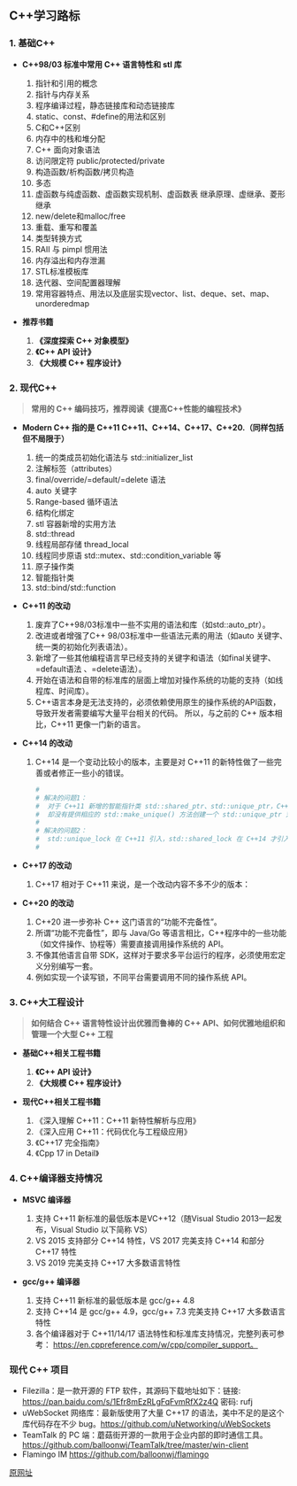 
## **C++学习路标**
### **1. 基础C++**
- **C++98/03 标准中常用 C++ 语言特性和 stl 库**
    1. 指针和引用的概念
    2. 指针与内存关系
    3. 程序编译过程，静态链接库和动态链接库
    4. static、const、#define的用法和区别
    5. C和C++区别
    6. 内存中的栈和堆分配
    7. C++ 面向对象语法
    8. 访问限定符 public/protected/private
    9. 构造函数/析构函数/拷贝构造
    10. 多态
    11. 虚函数与纯虚函数、虚函数实现机制、虚函数表 继承原理、虚继承、菱形继承
    12. new/delete和malloc/free
    13. 重载、重写和覆盖
    14. 类型转换方式
    15. RAII 与 pimpl 惯用法
    16. 内存溢出和内存泄漏
    17. STL标准模板库
    18. 迭代器、空间配置器理解
    19. 常用容器特点、用法以及底层实现vector、list、deque、set、map、unorderedmap

- **推荐书籍**
    1. **《深度探索 C++ 对象模型》**
    2. **《C++ API 设计》**
    3. **《大规模 C++ 程序设计》**

### **2. 现代C++**
> **常用的 C++ 编码技巧，推荐阅读《提高C++性能的编程技术》**
- **Modern C++ 指的是 C++11 C++11、C++14、C++17、C++20.（同样包括但不局限于）**
    1. 统一的类成员初始化语法与 std::initializer_list
    2. 注解标签（attributes）
    3. final/override/=default/=delete 语法
    4. auto 关键字
    5. Range-based 循环语法
    6. 结构化绑定
    7. stl 容器新增的实用方法
    8. std::thread
    9. 线程局部存储 thread_local
    10. 线程同步原语 std::mutex、std::condition_variable 等
    11. 原子操作类
    12. 智能指针类
    13. std::bind/std::function

- **C++11 的改动**
    1. 废弃了C++98/03标准中一些不实用的语法和库（如std::auto_ptr）。
    2. 改进或者增强了C++ 98/03标准中一些语法元素的用法（如auto 关键字、统一类的初始化列表语法）。
    3. 新增了一些其他编程语言早已经支持的关键字和语法（如final关键字、=default语法 、=delete语法）。
    4. 开始在语法和自带的标准库的层面上增加对操作系统的功能的支持（如线程库、时间库）。
    5. C++语言本身是无法支持的，必须依赖使用原生的操作系统的API函数，导致开发者需要编写大量平台相关的代码。
        所以，与之前的 C++ 版本相比，C++11 更像一门新的语言。

- **C++14 的改动**
    1. C++14 是一个变动比较小的版本，主要是对 C++11 的新特性做了一些完善或者修正一些小的错误。
        ```sh
        #
        # 解决的问题1：
        #  对于 C++11 新增的智能指针类 std::shared_ptr、std::unique_ptr，C++11 新增了std::make_shared() 方法创建一个 std::shared_ptr 对象，
        #  却没有提供相应的 std::make_unique() 方法创建一个 std::unique_ptr 对象，直到 C++14 才被添加进来。
        #
        # 解决的问题2：
        #  std::unique_lock 在 C++11 引入，std::shared_lock 在 C++14 才引入。
        #
        ```

- **C++17 的改动**
    1. C++17 相对于 C++11 来说，是一个改动内容不多不少的版本：

- **C++20 的改动**
    1. C++20 进一步弥补 C++ 这门语言的“功能不完备性”。
    2. 所谓“功能不完备性”，即与 Java/Go 等语言相比，C++程序中的一些功能（如文件操作、协程等）需要直接调用操作系统的 API。
    3. 不像其他语言自带 SDK，这样对于要求多平台运行的程序，必须使用宏定义分别编写一套。
    4. 例如实现一个读写锁，不同平台需要调用不同的操作系统 API。

### **3. C++大工程设计**
> **如何结合 C++ 语言特性设计出优雅而鲁棒的 C++ API、如何优雅地组织和管理一个大型 C++ 工程**
- **基础C++相关工程书籍**     
    1. **《C++ API 设计》**
    2. **《大规模 C++ 程序设计》**

- **现代C++相关工程书籍**
    1. 《深入理解 C++11：C++11 新特性解析与应用》
    2. 《深入应用 C++11：代码优化与工程级应用》
    3. 《C++17 完全指南》
    4. 《Cpp 17 in Detail》

### **4. C++编译器支持情况**
- **MSVC 编译器**
    1. 支持 C++11 新标准的最低版本是VC++12（随Visual Studio 2013一起发布，Visual Studio 以下简称 VS）
    2. VS 2015 支持部分 C++14 特性，VS 2017 完美支持 C++14 和部分 C++17 特性
    3. VS 2019 完美支持 C++17 大多数语言特性

- **gcc/g++ 编译器**
    1. 支持 C++11 新标准的最低版本是 gcc/g++ 4.8
    2. 支持 C++14 是 gcc/g++ 4.9，gcc/g++ 7.3 完美支持 C++17 大多数语言特性
    3. 各个编译器对于 C++11/14/17 语法特性和标准库支持情况，完整列表可参考：
        https://en.cppreference.com/w/cpp/compiler_support。

### **现代 C++ 项目**
- Filezilla：是一款开源的 FTP 软件，其源码下载地址如下：链接: https://pan.baidu.com/s/1Efr8mEzRLgFqFvmRfX2z4Q 密码: rufj
- uWebSocket 网络库：最新版使用了大量 C++17 的语法，美中不足的是这个库代码存在不少 bug。https://github.com/uNetworking/uWebSockets
- TeamTalk 的 PC 端：蘑菇街开源的一款用于企业内部的即时通信工具。https://github.com/balloonwj/TeamTalk/tree/master/win-client
- Flamingo IM https://github.com/balloonwj/flamingo

[原网址](https://mp.weixin.qq.com/s/pAdzli-mhih9OXPUw8_TUA)


